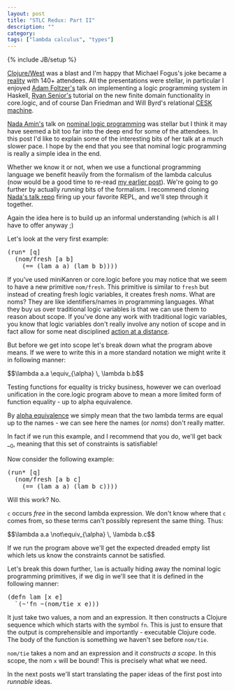 ```yaml
---
layout: post
title: "STLC Redux: Part II"
description: ""
category: 
tags: ["lambda calculus", "types"]
---
```

{% include JB/setup %}

[Clojure/West](http://clojurewest.org) was a blast and I'm happy that
Michael Fogus's joke became a
[reality](http://blog.fogus.me/2013/02/20/confo/) with 140+
attendees. All the presentations were stellar, in particular I enjoyed
[Adam Foltzer's](http://twitter.com/acfoltzer) talk on implementing a
logic programming system in Haskell,
[Ryan Senior's](http://twitter.com/objcmdo) tutorial on the new
finite domain functionality in core.logic, and of course Dan Friedman
and Will Byrd's relational
[CESK machine](http://matt.might.net/articles/cesk-machines/).

[Nada Amin's](http://twitter.com/nadamin) talk on
[nominal logic programming](http://arxiv.org/abs/cs/0609062) was
stellar but I think it may have seemed a bit too far into the deep end
for some of the attendees. In this post I'd like to explain some of
the interesting bits of her talk at a much slower pace. I hope by the
end that you see that nominal logic programming is really a
simple idea in the end.

Whether we know it or not, when we use a functional programming
language we benefit heavily from the formalism of the lambda calculus
(now would be a good time to re-read
 [my earlier post](http://swannodette.github.com/Nominal%20Logic/2013/02/08/the-simply-typed-lambda-calculus-in-20-lines-redux/)). We're
going to go further by actually *running* bits of the formalism. I recommend cloning
[Nada's talk repo](http://github.com/namin/minikanren-confo/) firing
up your favorite REPL, and we'll step through it together.

Again the idea here is to build up an informal understanding (which is
all I have to offer anyway ;)

Let's look at the very first example:

<pre>
(run* [q]
  (nom/fresh [a b]
    (== (lam a a) (lam b b))))
</pre>

If you've used miniKanren or core.logic before you may notice that we
seem to have a new primitive `nom/fresh`. This primitive is similar to
`fresh` but instead of creating fresh logic variables, it creates
fresh *noms*. What are noms? They are like identifiers/names in
programming languages. What they buy us over traditional logic
variables is that we can use them to reason about scope. If you've
done any work with traditional logic variables, you know that logic
variables don't really involve any notion of scope and in fact allow
for some neat disciplined
[action at a distance](http://en.wikibooks.org/wiki/Prolog/Difference_Lists).

But before we get into scope let's break down what the program above
means. If we were to write this in a more standard notation we might
write it in following manner:

<div>
$$\lambda a.a \equiv_{\alpha} \, \lambda b.b$$
</div>

Testing functions for equality is tricky business, however we can
overload unification in the core.logic program above to mean a
more limited form of function equality - up to alpha equivalence.

By
[alpha equivalence](http://en.wikipedia.org/wiki/Lambda_calculus#Alpha_equivalence)
we simply mean that the two lambda terms are equal up to the names - we
can see here the names (or *noms*) don't really matter.

In fact if we run this example, and I recommend that you do, we'll get
back $\_$$_0$, meaning that this set of constraints is
satisfiable!

Now consider the following example:

<pre>
(run* [q]
  (nom/fresh [a b c]
    (== (lam a a) (lam b c))))
</pre>

Will this work? No.

$\mathtt{c}$ occurs *free* in the second lambda expression. We don't
know where that $\mathtt{c}$ comes from, so these terms can't possibly
represent the same thing. Thus:

<div>
$$\lambda a.a \not\equiv_{\alpha} \, \lambda b.c$$
</div>

If we run the program above we'll get the expected dreaded empty list
which lets us know the constraints cannot be satisfied.

Let's break this down further, $\mathtt{lam}$ is actually hiding away the
nominal logic programming primitives, if we dig in we'll see that it
is defined in the following manner:

<pre>
(defn lam [x e]
  `(~'fn ~(nom/tie x e)))
</pre>

It just take two values, a nom and an expression. It then constructs a
Clojure sequence which which starts with the symbol
$\mathtt{fn}$. This is just to ensure that the output is comprehensible
and importantly - executable Clojure code. The body of the function is
something we haven't see before $\mathtt{nom/tie}$.

$\mathtt{nom/tie}$ takes a nom and an expression and it *constructs a
scope*. In this scope, the nom $\mathtt{x}$ will be bound! This is
precisely what what we need.

In the next posts we'll start translating the paper
ideas of the first post into *runnable* ideas.
